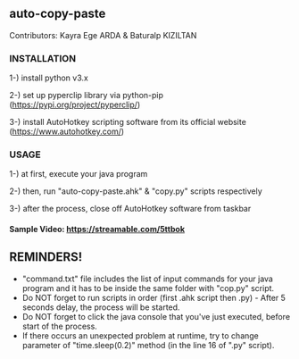 ## auto-copy-paste

Contributors: Kayra Ege ARDA & Baturalp KIZILTAN

### INSTALLATION

1-) install python v3.x

2-) set up pyperclip library via python-pip (https://pypi.org/project/pyperclip/)

3-) install AutoHotkey scripting software from its official website (https://www.autohotkey.com/)

### USAGE

1-) at first, execute your java program

2-) then, run "auto-copy-paste.ahk" & "copy.py" scripts respectively

3-) after the process, close off AutoHotkey software from taskbar

#### Sample Video: https://streamable.com/5ttbok

## REMINDERS!

- "command.txt" file includes the list of input commands for your java program and it has to be inside the same folder with "cop.py" script.
- Do NOT forget to run scripts in order (first .ahk script then .py) - After 5 seconds delay, the process will be started.
- Do NOT forget to click the java console that you've just executed, before start of the process.
- If there occurs an unexpected problem at runtime, try to change parameter of "time.sleep(0.2)" method (in the line 16 of ".py" script).
